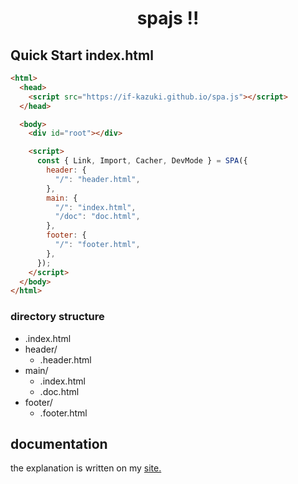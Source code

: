 <h1 align="center">spajs !!</h1>

## Quick Start index.html

```html
<html>
  <head>
    <script src="https://if-kazuki.github.io/spa.js"></script>
  </head>

  <body>
    <div id="root"></div>

    <script>
      const { Link, Import, Cacher, DevMode } = SPA({
        header: {
          "/": "header.html",
        },
        main: {
          "/": "index.html",
          "/doc": "doc.html",
        },
        footer: {
          "/": "footer.html",
        },
      });
    </script>
  </body>
</html>
```

### directory structure

- .index.html
- header/
  - .header.html
- main/
  - .index.html
  - .doc.html
- footer/
  - .footer.html

## documentation

the explanation is written on my [site.](https://if-kazuki.github.io)

